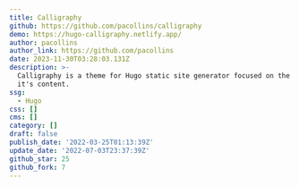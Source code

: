 ```yaml
---
title: Calligraphy
github: https://github.com/pacollins/calligraphy
demo: https://hugo-calligraphy.netlify.app/
author: pacollins
author_link: https://github.com/pacollins
date: 2023-11-30T03:28:03.131Z
description: >-
  Calligraphy is a theme for Hugo static site generator focused on the beauty of
  it's content.
ssg:
  - Hugo
css: []
cms: []
category: []
draft: false
publish_date: '2022-03-25T01:13:39Z'
update_date: '2022-07-03T23:37:39Z'
github_star: 25
github_fork: 7
---
```

